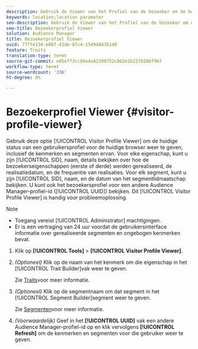 ```yaml
---
description: Gebruik de Viewer van het Profiel van de bezoeker om de huidige status van een gebruikersprofiel voor de huidige browser, met inbegrip van zijn eigenschappen en segmenten te tonen. Voor elk bezit, kunt u zijn SID, naam, details over bekijken hoe de bezoekerssporen (eerste of derde), de realisatiedatum, en de frequentie van realisaties werden gerealiseerd. Voor elk segment, kunt u zijn SID, naam, en de datum van het segmentlidmaatschap bekijken. U kunt ook het bezoekersprofiel voor een andere Audience Manager-profiel-id (UUID) bekijken. De viewer voor het profiel Bezoeker is handig voor het oplossen van problemen.
keywords: location;location parameter
seo-description: Gebruik de Viewer van het Profiel van de bezoeker om de huidige status van een gebruikersprofiel voor de huidige browser, met inbegrip van zijn eigenschappen en segmenten te tonen. Voor elk bezit, kunt u zijn SID, naam, details over bekijken hoe de bezoekerssporen (eerste of derde), de realisatiedatum, en de frequentie van realisaties werden gerealiseerd. Voor elk segment, kunt u zijn SID, naam, en de datum van het segmentlidmaatschap bekijken. U kunt ook het bezoekersprofiel voor een andere Audience Manager-profiel-id (UUID) bekijken. De viewer voor het profiel Bezoeker is handig voor het oplossen van problemen.
seo-title: Bezoekerprofiel Viewer
solution: Audience Manager
title: Bezoekerprofiel Viewer
uuid: 77ffe134-e08f-41de-8fc4-15494847b1d0
feature: Traits
translation-type: tm+mt
source-git-commit: e05eff3cc04e4a82399752c862e2b2370286f96f
workflow-type: tm+mt
source-wordcount: '336'
ht-degree: 0%

---
```



# Bezoekerprofiel Viewer {#visitor-profile-viewer}

Gebruik deze optie [!UICONTROL Visitor Profile Viewer] om de huidige status van een gebruikersprofiel voor de huidige browser weer te geven, inclusief de kenmerken en segmenten ervan. Voor elke eigenschap, kunt u zijn [!UICONTROL SID], naam, details bekijken over hoe de bezoekerseigenschappen (eerste of derde) werden gerealiseerd, de realisatiedatum, en de frequentie van realisaties. Voor elk segment, kunt u zijn [!UICONTROL SID], naam, en de datum van het segmentlidmaatschap bekijken. U kunt ook het bezoekersprofiel voor een andere Audience Manager-profiel-id ([!UICONTROL UUID]) bekijken. Dit [!UICONTROL Visitor Profile Viewer] is handig voor probleemoplossing.

>[!NOTE]
>
>* Toegang vereist [!UICONTROL Administrator] machtigingen.
>* Er is een vertraging van 24 uur voordat de gebruikersinterface informatie over gerealiseerde segmenten en ongebogen kenmerken bevat.


<!-- 
Traits that are not part of a segment will not appear in the
<span class="wintitle"> Visitor Profile Viewer</span>.
-->

1. Klik op **[!UICONTROL Tools]** > **[!UICONTROL Visitor Profile Viewer]**.

1. *(Optioneel)* Klik op de naam van het kenmerk om die eigenschap in het [!UICONTROL Trait Builder]vak weer te geven.

   Zie [Traits](../features/traits/trait-details-page.md)voor meer informatie.

1. *(Optioneel)* Klik op de segmentnaam om dat segment in het [!UICONTROL Segment Builder]segment weer te geven.

   Zie [Segmenten](../features/segments/segments-purpose.md)voor meer informatie.

1. *(Voorwaardelijk)* Geef in het **[!UICONTROL UUID]** vak een andere Audience Manager-profiel-id op en klik vervolgens **[!UICONTROL Refresh]** om de kenmerken en segmenten voor die gebruiker weer te geven.